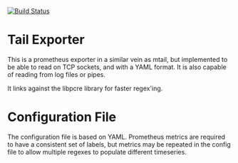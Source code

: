 [![Build Status](https://travis-ci.org/wrouesnel/tail_exporter.svg)](https://travis-ci.org/wrouesnel/tail_exporter)

# Tail Exporter

This is a prometheus exporter in a similar vein as mtail, but implemented to
be able to read on TCP sockets, and with a YAML format. It is also capable of
reading from log files or pipes.

It links against the libpcre library for faster regex'ing.

# Configuration File

The configuration file is based on YAML. Prometheus metrics are required to
have a consistent set of labels, but metrics may be repeated in the config file
to allow multiple regexes to populate different timeseries.
